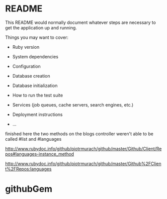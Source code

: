 # README

This README would normally document whatever steps are necessary to get the
application up and running.

Things you may want to cover:

* Ruby version

* System dependencies

* Configuration

* Database creation

* Database initialization

* How to run the test suite

* Services (job queues, cache servers, search engines, etc.)

* Deployment instructions

* ...





finished here the two methods on the blogs controller weren't able to be called #list and #languages

http://www.rubydoc.info/github/piotrmurach/github/master/Github/Client/Repos#languages-instance_method


http://www.rubydoc.info/github/piotrmurach/github/master/Github%2FClient%2FRepos:languages




 # githubGem
